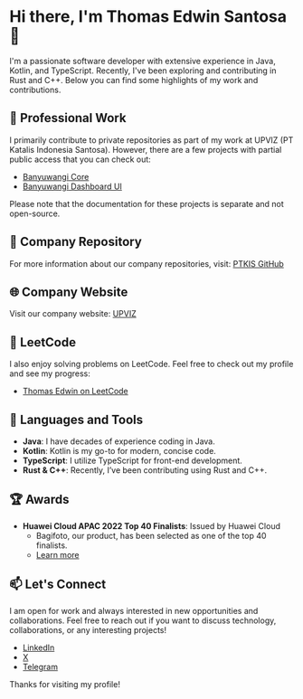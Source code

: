 # Hi there, I'm Thomas Edwin Santosa 👋

I'm a passionate software developer with extensive experience in Java, Kotlin, and TypeScript. Recently, I've been exploring and contributing in Rust and C++. Below you can find some highlights of my work and contributions.

## 🏢 Professional Work

I primarily contribute to private repositories as part of my work at UPVIZ (PT Katalis Indonesia Santosa). However, there are a few projects with partial public access that you can check out:

- [Banyuwangi Core](https://github.com/ptkis/banyuwangi-core)
- [Banyuwangi Dashboard UI](https://github.com/ptkis/banyuwangi-dashboard-ui)

Please note that the documentation for these projects is separate and not open-source.

## 💼 Company Repository

For more information about our company repositories, visit: [PTKIS GitHub](https://github.com/ptkis)

## 🌐 Company Website

Visit our company website: [UPVIZ](https://katalisindonesia.com)

## 🌟 LeetCode

I also enjoy solving problems on LeetCode. Feel free to check out my profile and see my progress:

- [Thomas Edwin on LeetCode](https://leetcode.com/u/thomaskatalis)

## 🚀 Languages and Tools

- **Java**: I have decades of experience coding in Java.
- **Kotlin**: Kotlin is my go-to for modern, concise code.
- **TypeScript**: I utilize TypeScript for front-end development.
- **Rust & C++**: Recently, I’ve been contributing using Rust and C++.

## 🏆 Awards

- **Huawei Cloud APAC 2022 Top 40 Finalists**: Issued by Huawei Cloud
  - Bagifoto, our product, has been selected as one of the top 40 finalists.
  - <a href="https://developer.huaweicloud.com/intl/en-us/competition/apac2022.html#:~:text=while%20Corroborating%20Welfare-,Bagifoto,-Balianers.com" target="_blank">Learn more</a>

## 📫 Let's Connect

I am open for work and always interested in new opportunities and collaborations. Feel free to reach out if you want to discuss technology, collaborations, or any interesting projects!

- [LinkedIn](https://linkedin.com/in/thomaskatalis)
- [X](https://x.com/thomaskatalis)
- [Telegram](https://t.me/thomaskatalis)

Thanks for visiting my profile!
